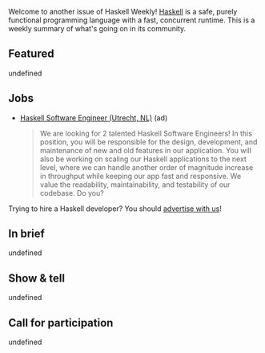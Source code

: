 Welcome to another issue of Haskell Weekly!
[Haskell](https://www.haskell.org) is a safe, purely functional programming language with a fast, concurrent runtime.
This is a weekly summary of what's going on in its community.

## Featured

undefined

## Jobs

<!-- Runs on 2024-02-08 & 2024-02-15. -->
- [Haskell Software Engineer (Utrecht, NL)](https://jobs.channable.com/o/haskell-software-engineer-02-2024-2025) (ad)
  > We are looking for 2 talented Haskell Software Engineers! In this position, you will be responsible for the design, development, and maintenance of new and old features in our application. You will also be working on scaling our Haskell applications to the next level, where we can handle another order of magnitude increase in throughput while keeping our app fast and responsive. We value the readability, maintainability, and testability of our codebase. Do you?

Trying to hire a Haskell developer?
You should [advertise with us](https://haskellweekly.news/advertising.html)!

## In brief

undefined

## Show & tell

undefined

## Call for participation

undefined
